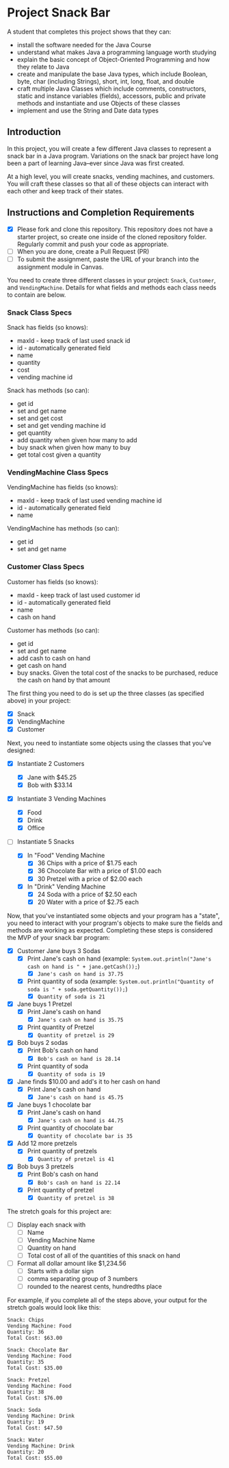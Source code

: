 # Project Snack Bar

A student that completes this project shows that they can:

- install the software needed for the Java Course
- understand what makes Java a programming language worth studying
- explain the basic concept of Object-Oriented Programming and how they relate to Java
- create and manipulate the base Java types, which include Boolean, byte, char (including Strings), short, int, long, float, and double
- craft multiple Java Classes which include comments, constructors, static and instance variables (fields), accessors, public and private methods and instantiate and use Objects of these classes
- implement and use the String and Date data types

## Introduction

In this project, you will create a few different Java classes to represent a snack bar in a Java program. Variations on the snack bar project have long been a part of learning Java–ever since Java was first created.

At a high level, you will create snacks, vending machines, and customers. You will craft these classes so that all of these objects can interact with each other and keep track of their states.

## Instructions and Completion Requirements

- [x] Please fork and clone this repository. This repository does not have a starter project, so create one inside of the cloned repository folder. Regularly commit and push your code as appropriate.
- [ ] When you are done, create a Pull Request (PR)
- [ ] To submit the assignment, paste the URL of your branch into the assignment module in Canvas.

You need to create three different classes in your project: `Snack`, `Customer`, and `VendingMachine`. Details for what fields and methods each class needs to contain are below.

### Snack Class Specs

Snack has fields (so knows):

- maxId - keep track of last used snack id
- id - automatically generated field
- name
- quantity
- cost
- vending machine id

Snack has methods (so can):

- get id
- set and get name
- set and get cost
- set and get vending machine id
- get quantity
- add quantity when given how many to add
- buy snack when given how many to buy
- get total cost given a quantity

### VendingMachine Class Specs

VendingMachine has fields (so knows):

- maxId - keep track of last used vending machine id
- id - automatically generated field
- name

VendingMachine has methods (so can):

- get id
- set and get name

### Customer Class Specs

Customer has fields (so knows):

- maxId - keep track of last used customer id
- id - automatically generated field
- name
- cash on hand

Customer has methods (so can):

- get id
- set and get name
- add cash to cash on hand
- get cash on hand
- buy snacks. Given the total cost of the snacks to be purchased, reduce the cash on hand by that amount

The first thing you need to do is set up the three classes (as specified above) in your project:

- [x] Snack
- [x] VendingMachine
- [x] Customer

Next, you need to instantiate some objects using the classes that you've designed:

- [x] Instantiate 2 Customers

  - [x] Jane with $45.25
  - [x] Bob with $33.14

- [x] Instantiate 3 Vending Machines

  - [x] Food
  - [x] Drink
  - [x] Office

- [ ] Instantiate 5 Snacks
  - [x] In "Food" Vending Machine
    - [x] 36 Chips with a price of $1.75 each
    - [x] 36 Chocolate Bar with a price of $1.00 each
    - [x] 30 Pretzel with a price of $2.00 each
  - [x] In "Drink" Vending Machine
    - [x] 24 Soda with a price of $2.50 each
    - [x] 20 Water with a price of $2.75 each

Now, that you've instantiated some objects and your program has a "state", you need to interact with your program's objects to make sure the fields and methods are working as expected. Completing these steps is considered the MVP of your snack bar program:

- [x] Customer Jane buys 3 Sodas
  - [x] Print Jane's cash on hand (example: `System.out.println("Jane's cash on hand is " + jane.getCash());`)
    - [x] `Jane's cash on hand is 37.75`
  - [x] Print quantity of soda (example: `System.out.println("Quantity of soda is " + soda.getQuantity());`)
    - [x] `Quantity of soda is 21`
- [x] Jane buys 1 Pretzel
  - [x] Print Jane's cash on hand
    - [x] `Jane's cash on hand is 35.75`
  - [x] Print quantity of Pretzel
    - [x] `Quantity of pretzel is 29`
- [x] Bob buys 2 sodas
  - [x] Print Bob's cash on hand
    - [x] `Bob's cash on hand is 28.14`
  - [x] Print quantity of soda
    - [x] `Quantity of soda is 19`
- [x] Jane finds $10.00 and add's it to her cash on hand
  - [x] Print Jane's cash on hand
    - [x] `Jane's cash on hand is 45.75`
- [x] Jane buys 1 chocolate bar
  - [x] Print Jane's cash on hand
    - [x] `Jane's cash on hand is 44.75`
  - [x] Print quantity of chocolate bar
    - [x] `Quantity of chocolate bar is 35`
- [x] Add 12 more pretzels
  - [x] Print quantity of pretzels
    - [x] `Quantity of pretzel is 41`
- [x] Bob buys 3 pretzels
  - [x] Print Bob's cash on hand
    - [x] `Bob's cash on hand is 22.14`
  - [x] Print quantity of pretzel
    - [x] `Quantity of pretzel is 38`

The stretch goals for this project are:

- [ ] Display each snack with
  - [ ] Name
  - [ ] Vending Machine Name
  - [ ] Quantity on hand
  - [ ] Total cost of all of the quantities of this snack on hand
- [ ] Format all dollar amount like $1,234.56
  - [ ] Starts with a dollar sign
  - [ ] comma separating group of 3 numbers
  - [ ] rounded to the nearest cents, hundredths place

For example, if you complete all of the steps above, your output for the stretch goals would look like this:

```TEXT
Snack: Chips
Vending Machine: Food
Quantity: 36
Total Cost: $63.00

Snack: Chocolate Bar
Vending Machine: Food
Quantity: 35
Total Cost: $35.00

Snack: Pretzel
Vending Machine: Food
Quantity: 38
Total Cost: $76.00

Snack: Soda
Vending Machine: Drink
Quantity: 19
Total Cost: $47.50

Snack: Water
Vending Machine: Drink
Quantity: 20
Total Cost: $55.00
```
